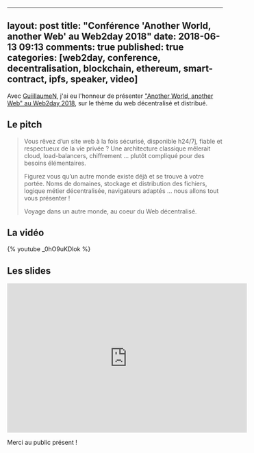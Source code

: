 
---
layout: post
title: "Conférence 'Another World, another Web' au Web2day 2018"
date: 2018-06-13 09:13
comments: true
published: true
categories: [web2day, conference, decentralisation, blockchain, ethereum, smart-contract, ipfs, speaker, video]
---

Avec [GuiillaumeN](https://twitter.com/guiillaumeN), j'ai eu l'honneur de présenter ["Another World, another Web" au Web2day 2018](https://web2day.co/evenements/another-world-another-web/), sur le thème du web décentralisé et distribué.

## Le pitch

> Vous rêvez d’un site web à la fois sécurisé, disponible h24/7j, fiable et respectueux de la vie privée ?
> Une architecture classique mêlerait cloud, load-balancers, chiffrement … plutôt compliqué pour des besoins élémentaires.
>
> Figurez vous qu’un autre monde existe déjà et se trouve à votre portée. Noms de domaines, stockage et distribution des fichiers, logique métier décentralisée, navigateurs adaptés … nous allons tout vous présenter !
>
> Voyage dans un autre monde, au coeur du Web décentralisé.

## La vidéo

{% youtube _0hO9uKDlok %}

## Les slides

<iframe src="https://docs.google.com/presentation/d/e/2PACX-1vTVdjK6h78FPaYWS9C8d4In_LJt8dkaxe1RW2rkY6oUbF3nwDd9VH7jBVD2zU2hfD5BSSR1GtsCU7_Z/embed?start=false&loop=false&delayms=60000" frameborder="0" width="560" height="349" allowfullscreen="true" mozallowfullscreen="true" webkitallowfullscreen="true"></iframe>

Merci au public présent !
